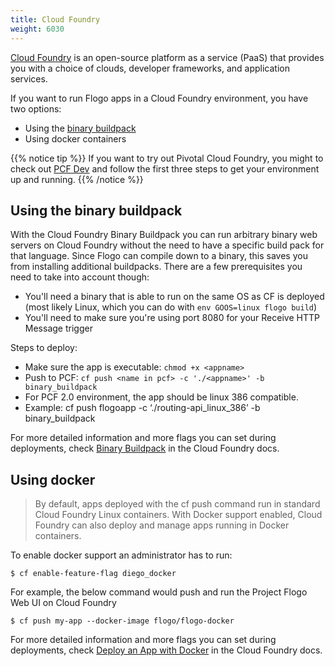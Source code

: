 ```yaml
---
title: Cloud Foundry
weight: 6030
---
```


[Cloud Foundry](https://cloudfoundry.org/) is an open-source platform as a service (PaaS) that provides you with a choice of clouds, developer frameworks, and application services.

If you want to run Flogo apps in a Cloud Foundry environment, you have two options:

* Using the [binary buildpack](https://docs.cloudfoundry.org/buildpacks/binary/index.html)
* Using docker containers

{{% notice tip %}}
If you want to try out Pivotal Cloud Foundry, you might to check out [PCF Dev](https://pivotal.io/platform/pcf-tutorials/getting-started-with-pivotal-cloud-foundry-dev/introduction) and follow the first three steps to get your environment up and running.
{{% /notice %}}

## Using the binary buildpack
With the Cloud Foundry Binary Buildpack you can run arbitrary binary web servers on Cloud Foundry without the need to have a specific build pack for that language. Since Flogo can compile down to a binary, this saves you from installing additional buildpacks. There are a few prerequisites you need to take into account though:

* You'll need a binary that is able to run on the same OS as CF is deployed (most likely Linux, which you can do with `env GOOS=linux flogo build`)
* You'll need to make sure you're using port 8080 for your Receive HTTP Message trigger

Steps to deploy:

* Make sure the app is executable: `chmod +x <appname>`
* Push to PCF: `cf push <name in pcf> -c './<appname>' -b binary_buildpack`
* For PCF 2.0 environment, the app should be linux 386 compatible. 
* Example: cf push flogoapp -c ‘./routing-api_linux_386’ -b binary_buildpack

For more detailed information and more flags you can set during deployments, check [Binary Buildpack](https://docs.cloudfoundry.org/buildpacks/binary/index.html) in the Cloud Foundry docs.

## Using docker
> By default, apps deployed with the cf push command run in standard Cloud Foundry Linux containers. With Docker support enabled, Cloud Foundry can also deploy and manage apps running in Docker containers.

To enable docker support an administrator has to run:
```
$ cf enable-feature-flag diego_docker
```

For example, the below command would push and run the Project Flogo Web UI on Cloud Foundry
```
$ cf push my-app --docker-image flogo/flogo-docker
```

For more detailed information and more flags you can set during deployments, check [Deploy an App with Docker](https://docs.cloudfoundry.org/devguide/deploy-apps/push-docker.html) in the Cloud Foundry docs.

